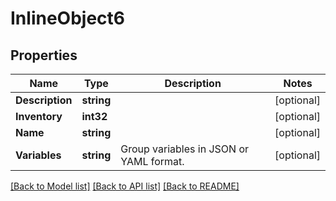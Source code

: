 # InlineObject6

## Properties

Name | Type | Description | Notes
------------ | ------------- | ------------- | -------------
**Description** | **string** |  | [optional] 
**Inventory** | **int32** |  | [optional] 
**Name** | **string** |  | [optional] 
**Variables** | **string** | Group variables in JSON or YAML format. | [optional] 

[[Back to Model list]](../README.md#documentation-for-models) [[Back to API list]](../README.md#documentation-for-api-endpoints) [[Back to README]](../README.md)


